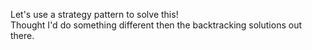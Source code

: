 Let's use a strategy pattern to solve this!<br />
Thought I'd do something different then the backtracking solutions out there.

